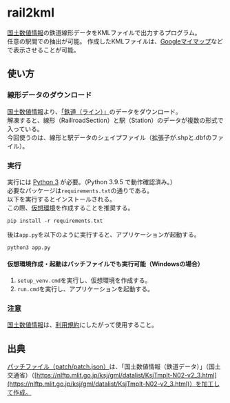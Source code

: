 # rail2kml

[国土数値情報](https://nlftp.mlit.go.jp/ksj/)の鉄道線形データをKMLファイルで出力するプログラム。  
任意の駅間での抽出が可能。
作成したKMLファイルは、[Googleマイマップ](https://www.google.co.jp/intl/ja/maps/about/mymaps/)などで表示させることが可能。

## 使い方

### 線形データのダウンロード

[国土数値情報](https://nlftp.mlit.go.jp/ksj/)より、[「鉄道（ライン）」](https://nlftp.mlit.go.jp/ksj/gml/datalist/KsjTmplt-N02-v2_3.html)のデータをダウンロード。  
解凍すると、線形（RaillroadSection）と駅（Station）のデータが複数の形式で入っている。  
今回使うのは、線形と駅データのシェイプファイル（拡張子が.shpと.dbfのファイル）。

### 実行

実行には [Python 3](https://www.python.org/) が必要。（Python 3.9.5 で動作確認済み。）  
必要なパッケージは``requirements.txt``の通りである。  
以下を実行するとインストールされる。  
この際、[仮想環境](https://docs.python.org/ja/3/library/venv.html)を作成することを推奨する。

``` [bash]
pip install -r requirements.txt
```

後は``app.py``を以下のように実行すると、アプリケーションが起動する。  

``` [bash]
python3 app.py
```

#### 仮想環境作成・起動はバッチファイルでも実行可能（Windowsの場合）

1. ``setup_venv.cmd``を実行し、仮想環境を作成する。
1. ``run.cmd``を実行し、アプリケーションを起動する。

### 注意

[国土数値情報](https://nlftp.mlit.go.jp/ksj/)は、[利用規約](https://nlftp.mlit.go.jp/ksj/other/agreement.html)にしたがって使用すること。  

## 出典

[パッチファイル（patch/patch.json）](patch/patch.json)は、「国土数値情報（鉄道データ）」（国土交通省）（[https://nlftp.mlit.go.jp/ksj/gml/datalist/KsjTmplt-N02-v2_3.html](https://nlftp.mlit.go.jp/ksj/gml/datalist/KsjTmplt-N02-v2_3.html)）を加工して作成。  